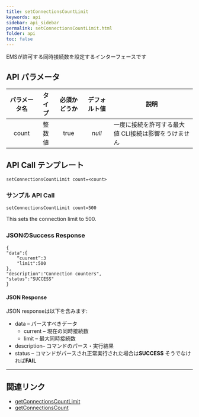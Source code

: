 ```yaml
---
title: setConnectionsCountLimit
keywords: api
sidebar: api_sidebar
permalink: setConnectionsCountLimit.html
folder: api
toc: false
---
```


EMSが許可する同時接続数を設定するインターフェースです



## API パラメータ

| パラメータ名  |  タイプ | 必須かどうか | デフォルト値 | 説明 |
| :----------------: | :-----: | :-------: | :-----------: | ---------------------------------------- |
|       count        | 整数値 |   true    |    *null*     | 一度に接続を許可する最大値 CLI接続は影響をうけません |



## API Call テンプレート

```
setConnectionsCountLimit count=<count>
```



### サンプル API Call

```
setConnectionsCountLimit count=500
```

This sets the connection limit to 500.



### JSONのSuccess Response

```
{
"data":{
    “cuurent”:3
    "limit":500
},
"description":"Connection counters",
"status":"SUCCESS"
}
```



#### JSON Response

JSON responseは以下を含みます:

- data – パースすべきデータ
  - current – 現在の同時接続数
  - limit – 最大同時接続数
- description– コマンドのパース・実行結果
- status – コマンドがパースされ正常実行された場合は**SUCCESS** そうでなければ**FAIL**

------

## 関連リンク

- [getConnectionsCountLimit](getConnectionsCountLimit.html)
- [getConnectionsCount](getConnectionsCount.html)